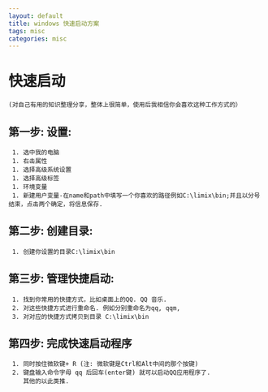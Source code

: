 ```yaml
---
layout: default
title: windows 快速启动方案
tags: misc
categories: misc
---
```

# 快速启动  
	(对自己有用的知识整理分享，整体上很简单，使用后我相信你会喜欢这种工作方式的）

## 第一步: 设置:
	 1. 选中我的电脑
	 1. 右击属性
	 1. 选择高级系统设置
	 1. 选择高级标签
	 1. 环境变量 
	 1. 新建用户变量-在name和path中填写一个你喜欢的路径例如C:\limix\bin;并且以分号结束，点击两个确定，将信息保存.

## 第二步: 创建目录:
	 1. 创建你设置的目录C:\limix\bin

## 第三步: 管理快捷启动:
	 1. 找到你常用的快捷方式，比如桌面上的QQ. QQ 音乐. 
	 2. 对这些快捷方式进行重命名. 例如分别重命名为qq, qqm,
	 3. 对对应的快捷方式拷贝到目录 C:\limix\bin

## 第四步: 完成快速启动程序
	 1. 同时按住微软键+ R (注: 微软键是Ctrl和Alt中间的那个按键)   
	 2. 键盘输入命令字母 qq 后回车(enter键) 就可以启动QQ应用程序了.
		其他的以此类推.

